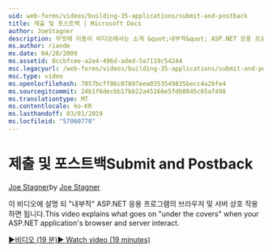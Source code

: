 ```yaml
---
uid: web-forms/videos/building-35-applications/submit-and-postback
title: 제출 및 포스트백 | Microsoft Docs
author: JoeStagner
description: 무엇에 이동이 비디오에서는 소개 &quot;내부적&quot; ASP.NET 응용 프로그램의 브라우저 및 서버 상호 작용 하면 됩니다.
ms.author: riande
ms.date: 04/20/2009
ms.assetid: 8ccbfcee-a2e4-496d-aded-5a7119c54244
msc.legacyurl: /web-forms/videos/building-35-applications/submit-and-postback
msc.type: video
ms.openlocfilehash: 7057bcff86c07897eea0353549835becc4a2bfe4
ms.sourcegitcommit: 24b1f6decbb17bb22a45166e5fdb0845c65af498
ms.translationtype: MT
ms.contentlocale: ko-KR
ms.lasthandoff: 03/01/2019
ms.locfileid: "57060770"
---
```

<a name="submit-and-postback"></a><span data-ttu-id="8de86-103">제출 및 포스트백</span><span class="sxs-lookup"><span data-stu-id="8de86-103">Submit and Postback</span></span>
====================
<span data-ttu-id="8de86-104">[Joe Stagner](https://github.com/JoeStagner)</span><span class="sxs-lookup"><span data-stu-id="8de86-104">by [Joe Stagner](https://github.com/JoeStagner)</span></span>

<span data-ttu-id="8de86-105">이 비디오에 설명 되 &quot;내부적&quot; ASP.NET 응용 프로그램의 브라우저 및 서버 상호 작용 하면 됩니다.</span><span class="sxs-lookup"><span data-stu-id="8de86-105">This video explains what goes on &quot;under the covers&quot; when your ASP.NET application's browser and server interact.</span></span>

[<span data-ttu-id="8de86-106">&#9654;비디오 (19 분)</span><span class="sxs-lookup"><span data-stu-id="8de86-106">&#9654; Watch video (19 minutes)</span></span>](https://channel9.msdn.com/Blogs/ASP-NET-Site-Videos/submit-and-postback)
